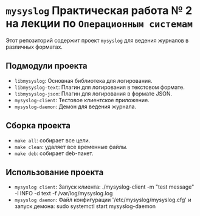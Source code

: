 # `mysyslog` Практическая работа № 2 на лекции по `Операционным системам` 

Этот репозиторий содержит проект `mysyslog` для ведения журналов в различных форматах.

## Подмодули проекта
- `libmysyslog`: Основная библиотека для логирования.
- `libmysyslog-text`: Плагин для логирования в текстовом формате.
- `libmysyslog-json`: Плагин для логирования в формате JSON.
- `mysyslog-client`: Тестовое клиентское приложение.
- `mysyslog-daemon`: Демон для ведения журнала.

## Сборка проекта
- `make all`: собирает все цели.
- `make clean`: удаляет все временные файлы.
- `make deb`: собирает deb-пакет.

## Использование проекта
- `mysyslog client`: Запуск клиента: ./mysyslog-client -m "test message" -l INFO -d text -f /var/log/mysyslog.log
- `mysyslog daemon`: Файл конфигурации '/etc/mysyslog/mysyslog.cfg' и запуск демона: sudo systemctl start mysyslog-daemon
